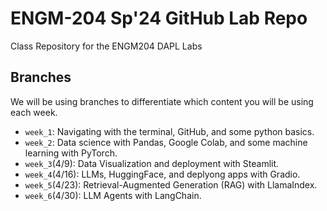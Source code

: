 # ENGM-204 Sp'24 GitHub Lab Repo
Class Repository for the ENGM204 DAPL Labs


## Branches
We will be using branches to differentiate which content you will be using each week. 

- `week_1`: Navigating with the terminal, GitHub, and some python basics. 
- `week_2`: Data science with Pandas, Google Colab, and some machine learning with PyTorch.
- `week_3`(4/9): Data Visualization and deployment with Steamlit.
- `week_4`(4/16): LLMs, HuggingFace, and deplyong apps with Gradio.
- `week_5`(4/23): Retrieval-Augmented Generation (RAG) with LlamaIndex.
- `week_6`(4/30): LLM Agents with LangChain.
